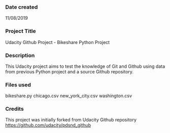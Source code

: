 ### Date created
11/08/2019

### Project Title
Udacity Github Project - Bikeshare Python Project

### Description
This Udacity project aims to test the knowledge of Git and Github using data from previous Python project and a source Github repository.

### Files used
bikeshare.py
chicago.csv
new_york_city.csv
washington.csv

### Credits
This project was initially forked from Udacity Github repository
https://github.com/udacity/pdsnd_github
